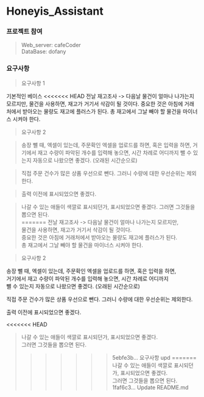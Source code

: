 # Honeyis_Assistant

### 프로젝트 참여  
> Web_server: cafeCoder  
> DataBase: dofany

### 요구사항   
> 요구사항 1  

기본적인 베이스
<<<<<<< HEAD
전날 재고조사 -&gt; 다음날 물건이 얼마나 나가는지 모르지만,
물건을 사용하면, 재고가 거기서 삭감이 될 것이다.
중요한 것은 아침에 거래처에서 받아오는 물량도 재고에 플러스가 된다.
총 재고에서 그날 빼야 할 물건을 마이너스 시켜야 한다.  

> 요구사항 2

> 송장 뺄 때, 엑셀이 있는데, 주문확인 엑셀을 업로드를 하면, 혹은 입력을 하면,
> 거기에서 재고 수량이 파악된 개수를 입력해 놓으면, 시간 차례로 어디까지 
> 뺄 수 있는지 자동으로 나왔으면 좋겠다. (오래된 시간순으로)

> 직접 주문 건수가 많은 상품 우선으로 뺀다. 그러니 수량에 대한 우선순위는 제외한다.

> 출력 이전에 표시되었으면 좋겠다.

> 나갈 수 있는 애들이 색깔로 표시되던가, 표시되었으면 좋겠다.
> 그러면 그것들을 뽑으면 된다.    
=======
전날 재고조사 -&gt; 다음날 물건이 얼마나 나가는지 모르지만,   
물건을 사용하면, 재고가 거기서 삭감이 될 것이다.   
중요한 것은 아침에 거래처에서 받아오는 물량도 재고에 플러스가 된다.   
총 재고에서 그날 빼야 할 물건을 마이너스 시켜야 한다.     

> 요구사항 2

송장 뺄 때, 엑셀이 있는데, 주문확인 엑셀을 업로드를 하면, 혹은 입력을 하면,    
거기에서 재고 수량이 파악된 개수를 입력해 놓으면, 시간 차례로 어디까지    
뺄 수 있는지 자동으로 나왔으면 좋겠다. (오래된 시간순으로)    

직접 주문 건수가 많은 상품 우선으로 뺀다. 그러니 수량에 대한 우선순위는 제외한다.    

출력 이전에 표시되었으면 좋겠다.   

<<<<<<< HEAD
> 나갈 수 있는 애들이 색깔로 표시되던가, 표시되었으면 좋겠다.   
> 그러면 그것들을 뽑으면 된다.   
>>>>>>> 5ebfe3b... 요구사항 upd
=======
나갈 수 있는 애들이 색깔로 표시되던가, 표시되었으면 좋겠다.   
그러면 그것들을 뽑으면 된다.   
>>>>>>> 1faf6c3... Update README.md
